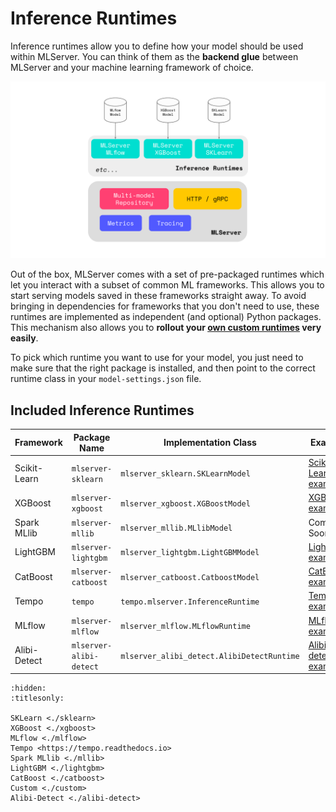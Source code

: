 # Inference Runtimes

Inference runtimes allow you to define how your model should be used within
MLServer.
You can think of them as the **backend glue** between MLServer and your machine
learning framework of choice.

![](../assets/architecture.svg)

Out of the box, MLServer comes with a set of pre-packaged runtimes which let
you interact with a subset of common ML frameworks.
This allows you to start serving models saved in these frameworks straight
away.
To avoid bringing in dependencies for frameworks that you don't need to use,
these runtimes are implemented as independent (and optional) Python packages.
This mechanism also allows you to **rollout your [own custom runtimes](./custom)
very easily**.

To pick which runtime you want to use for your model, you just need to make
sure that the right package is installed, and then point to the correct runtime
class in your `model-settings.json` file.

## Included Inference Runtimes

| Framework    | Package Name            | Implementation Class                       | Example                                                    | Documentation                                                    |
|--------------|-------------------------| ------------------------------------------ |------------------------------------------------------------| ---------------------------------------------------------------- |
| Scikit-Learn | `mlserver-sklearn`      | `mlserver_sklearn.SKLearnModel`            | [Scikit-Learn example](../examples/sklearn/README.md)      | [MLServer SKLearn](./sklearn)                                    |
| XGBoost      | `mlserver-xgboost`      | `mlserver_xgboost.XGBoostModel`            | [XGBoost example](../examples/xgboost/README.md)           | [MLServer XGBoost](./xgboost)                                    |
| Spark MLlib  | `mlserver-mllib`        | `mlserver_mllib.MLlibModel`                | Coming Soon                                                | [MLServer MLlib](./mllib)                                        |
| LightGBM     | `mlserver-lightgbm`     | `mlserver_lightgbm.LightGBMModel`          | [LightGBM example](../examples/lightgbm/README.md)         | [MLServer LightGBM](./lightgbm)                                  |
| CatBoost     | `mlserver-catboost`     | `mlserver_catboost.CatboostModel`          | [CatBoost example](../examples/catboost/README.md)         | [MLServer LightGBM](./lightgbm)                                  |
| Tempo        | `tempo`                 | `tempo.mlserver.InferenceRuntime`          | [Tempo example](../examples/tempo/README.md)               | [`github.com/SeldonIO/tempo`](https://github.com/SeldonIO/tempo) |
| MLflow       | `mlserver-mlflow`       | `mlserver_mlflow.MLflowRuntime`            | [MLflow example](../examples/mlflow/README.md)             | [MLServer MLflow](./mlflow)                                      |
| Alibi-Detect | `mlserver-alibi-detect` | `mlserver_alibi_detect.AlibiDetectRuntime` | [Alibi-detect example](../examples/alibi-detect/README.md) | [MLServer Alibi-Detect](./alibi-detect)                          |

```{toctree}
:hidden:
:titlesonly:

SKLearn <./sklearn>
XGBoost <./xgboost>
MLflow <./mlflow>
Tempo <https://tempo.readthedocs.io>
Spark MLlib <./mllib>
LightGBM <./lightgbm>
CatBoost <./catboost>
Custom <./custom>
Alibi-Detect <./alibi-detect>
```
